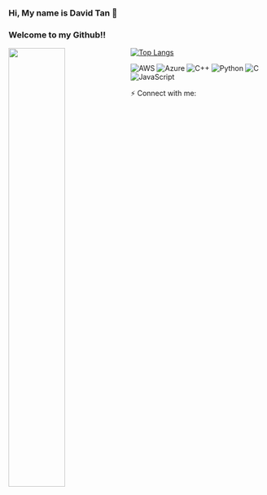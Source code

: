 ### Hi, My name is David Tan 👋
### Welcome to my Github!!
<!--
**skytruong90/skytruong90** is a ✨ _special_ ✨ repository because its `README.md` (this file) appears on your GitHub profile.

Here are some ideas to get you started:

- 🔭 I’m currently working on ...
- 🌱 I’m currently learning ...
- 👯 I’m looking to collaborate on ...
- 🤔 I’m looking for help with ...
- 💬 Ask me about ...
- 📫 How to reach me: ...
- 😄 Pronouns: ...
- ⚡ Fun fact: ...
-->

<img align="left" width= "47%" src="https://github-readme-stats.vercel.app/api?username=skytruong90&show_icons=true&theme=radical" />

[![Top Langs](https://github-readme-stats.vercel.app/api/top-langs/?username=skytruong90&layout=compact)](https://github.com/anuraghazra/github-readme-stats)



![AWS](https://img.shields.io/badge/AWS-%23FF9900.svg?style=for-the-badge&logo=amazon-aws&logoColor=white)
![Azure](https://img.shields.io/badge/azure-%230072C6.svg?style=for-the-badge&logo=microsoftazure&logoColor=white)
![C++](https://img.shields.io/badge/c++-%2300599C.svg?style=for-the-badge&logo=c%2B%2B&logoColor=white)
![Python](https://img.shields.io/badge/python-3670A0?style=for-the-badge&logo=python&logoColor=ffdd54)
![C](https://img.shields.io/badge/c-%2300599C.svg?style=for-the-badge&logo=c&logoColor=white)
![JavaScript](https://img.shields.io/badge/javascript-%23323330.svg?style=for-the-badge&logo=javascript&logoColor=%23F7DF1E)



⚡ Connect with me:
